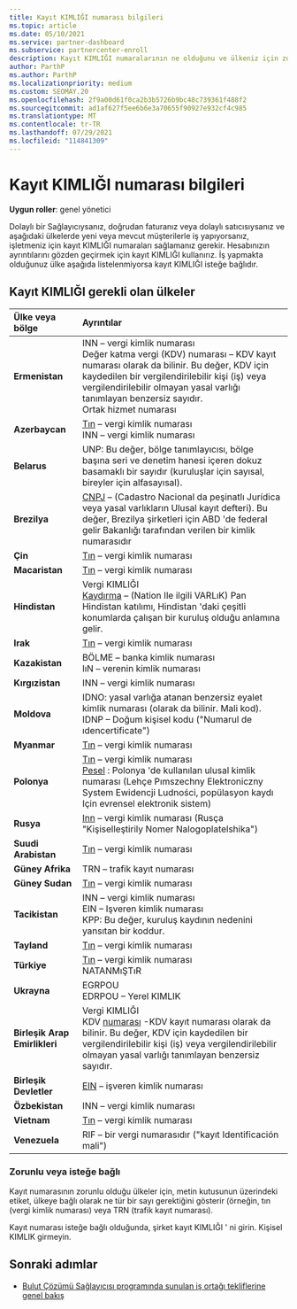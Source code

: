 ```yaml
---
title: Kayıt KIMLIĞI numarası bilgileri
ms.topic: article
ms.date: 05/10/2021
ms.service: partner-dashboard
ms.subservice: partnercenter-enroll
description: Kayıt KIMLIĞI numaralarının ne olduğunu ve ülkeniz için zorunlu olup olmadığını öğrenin.
author: ParthP
ms.author: ParthP
ms.localizationpriority: medium
ms.custom: SEOMAY.20
ms.openlocfilehash: 2f9a00d61f0ca2b3b5726b9bc48c739361f488f2
ms.sourcegitcommit: ad1af627f5ee6b6e3a70655f90927e932cf4c985
ms.translationtype: MT
ms.contentlocale: tr-TR
ms.lasthandoff: 07/29/2021
ms.locfileid: "114841309"
---
```

# <a name="registration-id-number-information"></a>Kayıt KIMLIĞI numarası bilgileri

**Uygun roller**: genel yönetici
 
Dolaylı bir Sağlayıcıysanız, doğrudan faturanız veya dolaylı satıcısıysanız ve aşağıdaki ülkelerde yeni veya mevcut müşterilerle iş yapıyorsanız, işletmeniz için kayıt KIMLIĞI numaraları sağlamanız gerekir. Hesabınızın ayrıntılarını gözden geçirmek için kayıt KIMLIĞI kullanırız. İş yapmakta olduğunuz ülke aşağıda listelenmiyorsa kayıt KIMLIĞI isteğe bağlıdır.

## <a name="countries-where-registration-id-is-required"></a>Kayıt KIMLIĞI gerekli olan ülkeler

| **Ülke veya bölge** | **Ayrıntılar** |
|:--|:--|
| **Ermenistan** | INN – vergi kimlik numarası<br>Değer katma vergi (KDV) numarası – KDV kayıt numarası olarak da bilinir. Bu değer, KDV için kaydedilen bir vergilendirilebilir kişi (iş) veya vergilendirilebilir olmayan yasal varlığı tanımlayan benzersiz sayıdır.<br>Ortak hizmet numarası |
| **Azerbaycan**  | [Tın](http://www.oecd.org/tax/automatic-exchange/crs-implementation-and-assistance/tax-identification-numbers/Azerbaijan-TIN.pdf) – vergi kimlik numarası<br>INN – vergi kimlik numarası |
| **Belarus**  | UNP: Bu değer, bölge tanımlayıcısı, bölge başına seri ve denetim hanesi içeren dokuz basamaklı bir sayıdır (kuruluşlar için sayısal, bireyler için alfasayısal). |
|**Brezilya** | [CNPJ](http://www.oecd.org/tax/automatic-exchange/crs-implementation-and-assistance/tax-identification-numbers/Brazil-TIN.pdf) – (Cadastro Nacional da peşinatlı Jurídica veya yasal varlıkların Ulusal kayıt defteri). Bu değer, Brezilya şirketleri için ABD 'de federal gelir Bakanlığı tarafından verilen bir kimlik numarasıdır  |
| **Çin** | [Tın](http://www.oecd.org/tax/automatic-exchange/crs-implementation-and-assistance/tax-identification-numbers/China-TIN.pdf) – vergi kimlik numarası |
| **Macaristan**  | [Tın](http://www.oecd.org/tax/automatic-exchange/crs-implementation-and-assistance/tax-identification-numbers/Hungary-TIN.pdf) – vergi kimlik numarası |
| **Hindistan** | Vergi KIMLIĞI<br>[Kaydırma](http://www.oecd.org/tax/automatic-exchange/crs-implementation-and-assistance/tax-identification-numbers/India-TIN.pdf) – (Nation Ile ilgili VARLıK) Pan Hindistan katılımı, Hindistan 'daki çeşitli konumlarda çalışan bir kuruluş olduğu anlamına gelir. |
| **Irak** | [Tın](http://www.oecd.org/tax/automatic-exchange/crs-implementation-and-assistance/tax-identification-numbers/) – vergi kimlik numarası |
| **Kazakistan**  | BÖLME – banka kimlik numarası<br>IıN – verenin kimlik numarası |
| **Kırgızistan**  | INN – vergi kimlik numarası |
| **Moldova**  | IDNO: yasal varlığa atanan benzersiz eyalet kimlik numarası (olarak da bilinir. Mali kod).<br>IDNP – Doğum kişisel kodu ("Numarul de ıdencertificate") |
| **Myanmar** | [Tın](http://www.oecd.org/tax/automatic-exchange/crs-implementation-and-assistance/tax-identification-numbers/) – vergi kimlik numarası |
| **Polonya**  | [Tın](http://www.oecd.org/tax/automatic-exchange/crs-implementation-and-assistance/tax-identification-numbers/Poland-TIN.pdf) – vergi kimlik numarası<br>[Pesel](http://www.oecd.org/tax/automatic-exchange/crs-implementation-and-assistance/tax-identification-numbers/Poland-TIN.pdf) : Polonya 'de kullanılan ulusal kimlik numarası (Lehçe Pımszechny Elektroniczny System Ewidencji Ludności, popülasyon kaydı Için evrensel elektronik sistem) |
| **Rusya**  | [Inn](http://www.oecd.org/tax/automatic-exchange/crs-implementation-and-assistance/tax-identification-numbers/Russia-TIN.pdf) – vergi kimlik numarası (Rusça "Kişiselleştirily Nomer Nalogoplatelshika") | 
| **Suudi Arabistan** | [Tın](http://www.oecd.org/tax/automatic-exchange/crs-implementation-and-assistance/tax-identification-numbers/Saudi-Arabia-TIN.pdf) – vergi kimlik numarası |
| **Güney Afrika** | TRN – trafik kayıt numarası |
| **Güney Sudan** | [Tın](http://www.oecd.org/tax/automatic-exchange/crs-implementation-and-assistance/tax-identification-numbers/) – vergi kimlik numarası |
| **Tacikistan**  | INN – vergi kimlik numarası<br>EIN – Işveren kimlik numarası<br>KPP: Bu değer, kuruluş kaydının nedenini yansıtan bir koddur. |
| **Tayland** | [Tın](http://www.oecd.org/tax/automatic-exchange/crs-implementation-and-assistance/tax-identification-numbers/) – vergi kimlik numarası |
| **Türkiye** | [Tın](http://www.oecd.org/tax/automatic-exchange/crs-implementation-and-assistance/tax-identification-numbers/Turkey-TIN.pdf) – vergi kimlik numarası<br>NATANMıŞTıR |
| **Ukrayna**  | EGRPOU<br>EDRPOU – Yerel KIMLIK |
| **Birleşik Arap Emirlikleri** | Vergi KIMLIĞI<br>KDV [numarası](http://www.oecd.org/tax/automatic-exchange/crs-implementation-and-assistance/tax-identification-numbers/UAE-TIN.pdf) -KDV kayıt numarası olarak da bilinir. Bu değer, KDV için kaydedilen bir vergilendirilebilir kişi (iş) veya vergilendirilebilir olmayan yasal varlığı tanımlayan benzersiz sayıdır. |
| **Birleşik Devletler** | [EIN](https://irs.ein-forms-gov.com/?keyword=employer%20identification%20number&source=Google&network=o&device=c&devicemodel=&mobile=&adposition%5d&targetid=kwd-81501461534755:loc-190&msclkid=458d3159f6051392f5286e8e75ed79ce) – işveren kimlik numarası |
| **Özbekistan**  | INN – vergi kimlik numarası |
| **Vietnam** | [Tın](http://www.oecd.org/tax/automatic-exchange/crs-implementation-and-assistance/tax-identification-numbers/) – vergi kimlik numarası |
| **Venezuela** | RIF – bir vergi numarasıdır ("kayıt Identificación mali") |  

### <a name="mandatory-or-optional"></a>Zorunlu veya isteğe bağlı
 
Kayıt numarasının zorunlu olduğu ülkeler için, metin kutusunun üzerindeki etiket, ülkeye bağlı olarak ne tür bir sayı gerektiğini gösterir (örneğin, tın (vergi kimlik numarası) veya TRN (trafik kayıt numarası).

Kayıt numarası isteğe bağlı olduğunda, şirket kayıt KIMLIĞI ' ni girin. Kişisel KIMLIK girmeyin.

## <a name="next-steps"></a>Sonraki adımlar

- [Bulut Çözümü Sağlayıcısı programında sunulan iş ortağı tekliflerine genel bakış](csp-offers.md)
